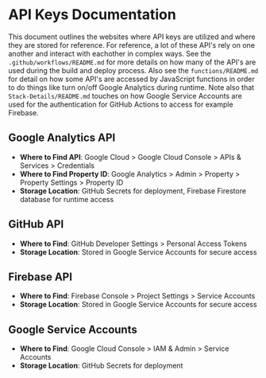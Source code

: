 # API Keys Documentation

This document outlines the websites where API keys are utilized and where they are stored for reference. For reference, a lot of these API's rely on one another and interact with eachother in complex ways. See the `.github/workflows/README.md` for more details on how many of the API's are used during the build and deploy process. Also see the `functions/README.md` for detail on how some API's are accessed by JavaScript functions in order to do things like turn on/off Google Analytics during runtime. Note also that `Stack-Details/README.md` touches on how Google Service Accounts are used for the authentication for GitHub Actions to access for example Firebase.

## Google Analytics API

- **Where to Find API**: Google Cloud > Google Cloud Console > APIs & Services > Credentials
- **Where to Find Property ID**: Google Analytics > Admin > Property > Property Settings > Property ID
- **Storage Location**: GitHub Secrets for deployment, Firebase Firestore database for runtime access

## GitHub API

- **Where to Find**: GitHub Developer Settings > Personal Access Tokens
- **Storage Location**: Stored in Google Service Accounts for secure access

## Firebase API

- **Where to Find**: Firebase Console > Project Settings > Service Accounts
- **Storage Location**: Stored in Google Service Accounts for secure access

## Google Service Accounts

- **Where to Find**: Google Cloud Console > IAM & Admin > Service Accounts
- **Storage Location**: GitHub Secrets for deployment
